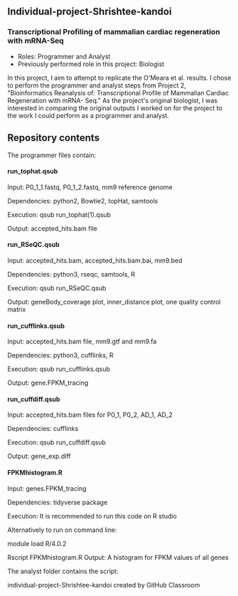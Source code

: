 ## Individual-project-Shrishtee-kandoi

### Transcriptional Profiling of mammalian cardiac regeneration with mRNA-Seq

- Roles: Programmer and Analyst 
- Previously performed role in this project: Biologist

In this project, I aim to attempt to replicate the O'Meara et al. results. I chose to perform the programmer and analyst steps from Project 2, "Bioinformatics Reanalysis of: Transcriptional Profile of Mammalian Cardiac Regeneration with mRNA- Seq." As the project's original biologist, I was interested in comparing the original outputs I worked on for the project to the work I could perform as a programmer and analyst.

## Repository contents

The programmer files contain:

#### run_tophat.qsub

Input: P0_1_1.fastq, P0_1_2.fastq, mm9 reference genome

Dependencies: python2, Bowtie2, topHat, samtools

Execution: qsub run_tophat(1).qsub

Output: accepted_hits.bam file

#### run_RSeQC.qsub

Input: accepted_hits.bam, accepted_hits.bam.bai, mm9.bed

Dependencies: python3, rseqc, samtools, R

Execution: qsub run_RSeQC.qsub

Output: geneBody_coverage plot, inner_distance plot, one quality control matrix

#### run_cufflinks.qsub

Input: accepted_hits.bam file, mm9.gtf and mm9.fa

Dependencies: python3, cufflinks, R

Execution: qsub run_cufflinks.qsub

Output: gene.FPKM_tracing

#### run_cuffdiff.qsub

Input: accepted_hits.bam files for P0_1, P0_2, AD_1, AD_2

Dependencies: cufflinks

Execution: qsub run_cuffdiff.qsub

Output: gene_exp.diff

#### FPKMhistogram.R

Input: genes.FPKM_tracing

Dependencies: tidyverse package

Execution: It is recommended to run this code on R studio

Alternatively to run on command line:

  module load R/4.0.2

  Rscript FPKMhistogram.R
Output: A histogram for FPKM values of all genes



The analyst folder contains the script:




individual-project-Shrishtee-kandoi created by GitHub Classroom
